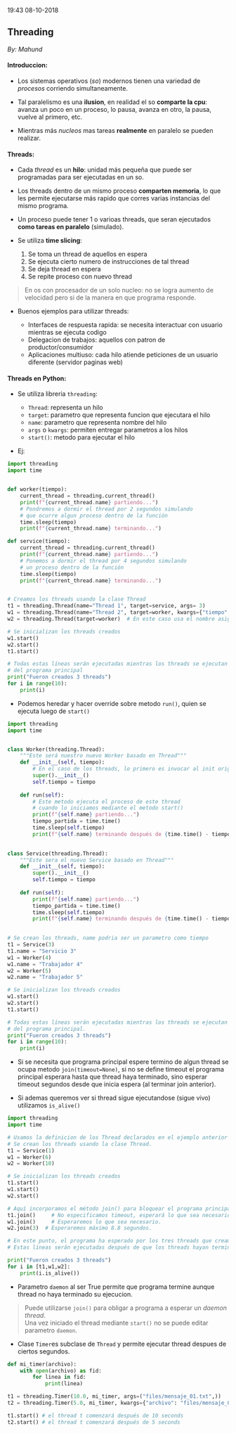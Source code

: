 19:43 08-10-2018

## Threading
_By: Mahund_

#### Introduccion:

- Los sistemas operativos (*so*) modernos tienen una variedad de *procesos* corriendo simultaneamente.

- Tal paralelismo es una **ilusion**, en realidad el so **comparte la cpu**: avanza un poco en un proceso, lo pausa, avanza en otro, la pausa, vuelve al primero, etc.

- Mientras más *nucleos* mas tareas **realmente** en paralelo se pueden realizar.

#### Threads:

- Cada *thread* es un **hilo**: unidad más pequeña que puede ser programadas para ser ejecutadas en un so.

- Los threads dentro de un mismo proceso **comparten memoria**, lo que les permite ejecutarse más rapido que corres varias instancias del mismo programa.

- Un proceso puede tener 1 o varioas threads, que seran ejecutados **como tareas en paralelo** (simulado).

- Se utiliza **time slicing**:
    
    1. Se toma un thread de aquellos en espera
    1. Se ejecuta cierto numero de instrucciones de tal thread
    1. Se deja thread en espera
    1. Se repite proceso con nuevo thread

> En os con procesador de un solo nucleo: no se logra aumento de velocidad pero si de la manera en que programa responde.

- Buenos ejemplos para utilizar threads:

    - Interfaces de respuesta rapida: se necesita interactuar con usuario mientras se ejecuta codigo
    - Delegacion de trabajos: aquellos con patron de productor/consumidor
    - Aplicaciones multiuso: cada hilo atiende peticiones de un usuario diferente (servidor paginas web)

#### Threads en Python:

- Se utiliza libreria `threading`:
    
    - `Thread`: representa un hilo
    - `target`: parametro que representa funcion que ejecutara el hilo
    - `name`: parametro que representa nombre del hilo
    - `args` o `kwargs`: permiten entregar parametros a los hilos
    - `start()`: metodo para ejecutar el hilo

- Ej:

```python
import threading
import time


def worker(tiempo):
    current_thread = threading.current_thread()
    print(f"{current_thread.name} partiendo...")
    # Pondremos a dormir el thread por 2 segundos simulando 
    # que ocurre algun proceso dentro de la función
    time.sleep(tiempo) 
    print(f"{current_thread.name} terminando...")

def service(tiempo):
    current_thread = threading.current_thread()
    print(f"{current_thread.name} partiendo...")
    # Ponemos a dormir el thread por 4 segundos simulando
    # un proceso dentro de la función
    time.sleep(tiempo) 
    print(f"{current_thread.name} terminando...")


# Creamos los threads usando la clase Thread
t1 = threading.Thread(name="Thread 1", target=service, args= 3)
w1 = threading.Thread(name="Thread 2", target=worker, kwargs={"tiempo": 3})
w2 = threading.Thread(target=worker)  # En este caso usa el nombre asignado por defecto

# Se inicializan los threads creados
w1.start()
w2.start()
t1.start()

# Todas estas líneas serán ejecutadas mientras los threads se ejecutan independientemente 
# del programa principal
print("Fueron creados 3 threads")
for i in range(10):
    print(i)
```

- Podemos heredar y hacer override sobre metodo `run()`, quien se ejecuta luego de `start()`

```python
import threading
import time


class Worker(threading.Thread):
    """Este será nuestro nuevo Worker basado en Thread"""
    def __init__(self, tiempo):
        # En el caso de los threads, lo primero es invocar al init original.
        super().__init__()
        self.tiempo = tiempo
    
    def run(self):
        # Este metodo ejecuta el proceso de este thread
        # cuando lo iniciamos mediante el metodo start()
        print(f"{self.name} partiendo...")
        tiempo_partida = time.time()
        time.sleep(self.tiempo) 
        print(f"{self.name} terminando después de {time.time() - tiempo_partida} seg.")

        
class Service(threading.Thread):
    """Este sera el nuevo Service basado en Thread"""
    def __init__(self, tiempo):
        super().__init__()
        self.tiempo = tiempo
    
    def run(self):
        print(f"{self.name} partiendo...")
        tiempo_partida = time.time()
        time.sleep(self.tiempo) 
        print(f"{self.name} terminando después de {time.time() - tiempo_partida} seg.")
        

# Se crean los threads, name podria ser un parametro como tiempo
t1 = Service(3)
t1.name = "Servicio 3"
w1 = Worker(4)
w1.name = "Trabajador 4"
w2 = Worker(5)
w2.name = "Trabajador 5"

# Se inicializan los threads creados
w1.start()
w2.start()
t1.start()

# Todas estas líneas serán ejecutadas mientras los threads se ejecutan independientemente
# del programa principal.
print("Fueron creados 3 threads")
for i in range(10):
    print(i)
```

- Si se necesita que programa principal espere termino de algun thread se ocupa metodo `join(timeout=None)`, si no se define timeout el programa principal esperara hasta que thread haya terminado, sino esperar timeout segundos desde que inicia espera (al terminar join anterior).

- Si ademas queremos ver si thread sigue ejecutandose (sigue vivo) utilizamos `is_alive()`

```python
import threading
import time

# Usamos la definicion de los Thread declarados en el ejemplo anterior
# Se crean los threads usando la clase Thread.
t1 = Service(1)
w1 = Worker(6)
w2 = Worker(10)

# Se inicializan los threads creados
t1.start()
w1.start()
w2.start()

# Aquí incorporamos el método join() para bloquear el programa principal
t1.join()     # No especificamos timeout, esperará lo que sea necesario
w1.join()     # Esperaremos lo que sea necesario.
w2.join(3)  # Esperaremos máximo 8.8 segundos.

# En este punto, el programa ha esperado por los tres threads que creamos
# Estas líneas serán ejecutadas después de que los threads hayan terminado

print("Fueron creados 3 threads")
for i in [t1,w1,w2]:
    print(i.is_alive())
```

- Parametro `daemon` al ser True permite que programa termine aunque thread no haya terminado su ejecucion.
> Puede utilizarse `join()` para obligar a programa a esperar un *daemon thread*.  
> Una vez iniciado el thread mediante `start()` no se puede editar parametro `daemon`.

- Clase `Timer`es subclase de `Thread` y permite ejecutar thread despues de ciertos segundos.

```python
def mi_timer(archivo):
    with open(archivo) as fid:
        for linea in fid:
            print(linea)

t1 = threading.Timer(10.0, mi_timer, args=("files/mensaje_01.txt",))
t2 = threading.Timer(5.0, mi_timer, kwargs={"archivo": "files/mensaje_02.txt"})

t1.start() # el thread t comenzará después de 10 seconds
t2.start() # el thread t comenzará después de 5 seconds
```
